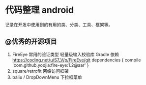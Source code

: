 # 代码整理  android
记录在开发中使用到的有用的类、分类、工具、框架等。

## @优秀的开源项目
1. FireEye 常用的验证类型 轻量级输入校验库 
    Gradle 依赖  
    https://coding.net/u/S7_V/p/FireEye/git
    dependencies {
        compile 'com.github.yoojia:fire-eye:1.2@aar'
    }
2. square/retrofit  网络访问框架  
3. baiiu / DropDownMenu  下拉框菜单


